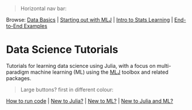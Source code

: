 > Horizontal nav bar:

Browse: 
[Data Basics](categories/data_basics.md) | 
[Starting out with MLJ](categories/starting_out_with_mlj.md) | 
[Intro to Stats Learning](categories/intro_to_stats_learning.md) |
[End-to-End Examples](categories/end_to_end_examples.md)

# Data Science Tutorials

Tutorials for learning data science using Julia, with a focus on
multi-paradigm machine learning (ML) using the
[MLJ](https://alan-turing-institute.github.io/MLJ.jl/dev/) toolbox and
related packages.

> Large buttons? first in different colour:

[How to run code](how_to_run_code.md) |
[New to Julia?](redirections/new_to_julia.md) |
[New to ML?](redirections/new_to_ml.md) | 
[New to Julia and ML?](redirections/new_to_both.md)

